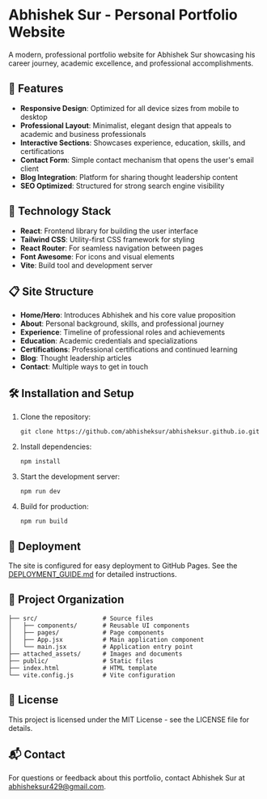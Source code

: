 # Abhishek Sur - Personal Portfolio Website

A modern, professional portfolio website for Abhishek Sur showcasing his career journey, academic excellence, and professional accomplishments.

## 🌟 Features

- **Responsive Design**: Optimized for all device sizes from mobile to desktop
- **Professional Layout**: Minimalist, elegant design that appeals to academic and business professionals
- **Interactive Sections**: Showcases experience, education, skills, and certifications
- **Contact Form**: Simple contact mechanism that opens the user's email client
- **Blog Integration**: Platform for sharing thought leadership content
- **SEO Optimized**: Structured for strong search engine visibility

## 🚀 Technology Stack

- **React**: Frontend library for building the user interface
- **Tailwind CSS**: Utility-first CSS framework for styling
- **React Router**: For seamless navigation between pages
- **Font Awesome**: For icons and visual elements
- **Vite**: Build tool and development server

## 📋 Site Structure

- **Home/Hero**: Introduces Abhishek and his core value proposition
- **About**: Personal background, skills, and professional journey
- **Experience**: Timeline of professional roles and achievements
- **Education**: Academic credentials and specializations
- **Certifications**: Professional certifications and continued learning
- **Blog**: Thought leadership articles
- **Contact**: Multiple ways to get in touch

## 🛠️ Installation and Setup

1. Clone the repository:
   ```
   git clone https://github.com/abhisheksur/abhisheksur.github.io.git
   ```

2. Install dependencies:
   ```
   npm install
   ```

3. Start the development server:
   ```
   npm run dev
   ```

4. Build for production:
   ```
   npm run build
   ```

## 🚢 Deployment

The site is configured for easy deployment to GitHub Pages. See the [DEPLOYMENT_GUIDE.md](DEPLOYMENT_GUIDE.md) for detailed instructions.

## 📁 Project Organization

```
├── src/                  # Source files
│   ├── components/       # Reusable UI components
│   ├── pages/            # Page components
│   ├── App.jsx           # Main application component
│   └── main.jsx          # Application entry point
├── attached_assets/      # Images and documents
├── public/               # Static files
├── index.html            # HTML template
└── vite.config.js        # Vite configuration
```

## 📝 License

This project is licensed under the MIT License - see the LICENSE file for details.

## 📬 Contact

For questions or feedback about this portfolio, contact Abhishek Sur at abhisheksur429@gmail.com.